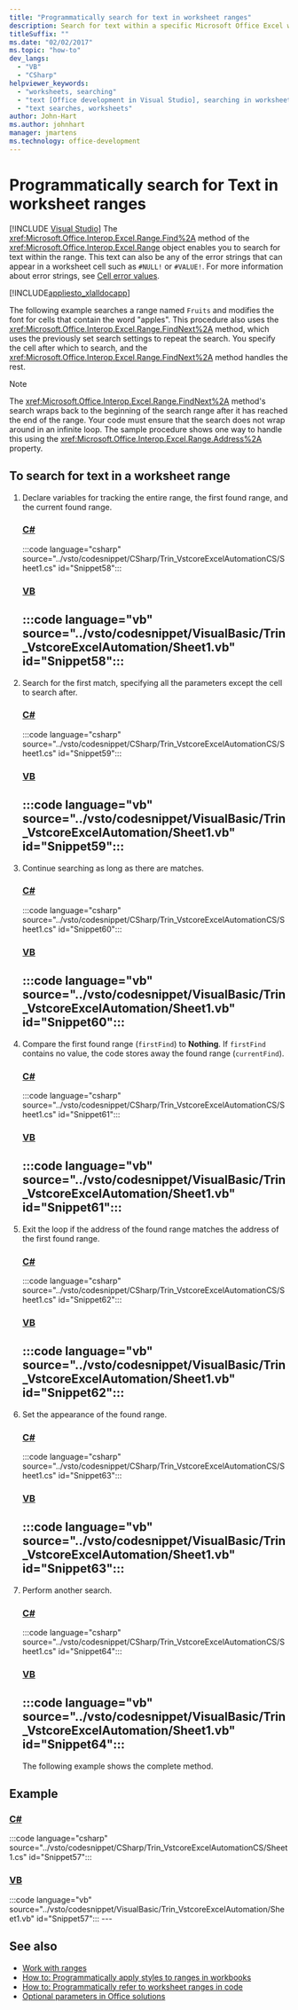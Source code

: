 ```yaml
---
title: "Programmatically search for text in worksheet ranges"
description: Search for text within a specific Microsoft Office Excel worksheet range programmatically from Visual Basic or C# in Visual Studio.
titleSuffix: ""
ms.date: "02/02/2017"
ms.topic: "how-to"
dev_langs:
  - "VB"
  - "CSharp"
helpviewer_keywords:
  - "worksheets, searching"
  - "text [Office development in Visual Studio], searching in worksheets"
  - "text searches, worksheets"
author: John-Hart
ms.author: johnhart
manager: jmartens
ms.technology: office-development
---
```

# Programmatically search for Text in worksheet ranges

 [!INCLUDE [Visual Studio](~/includes/applies-to-version/vs-windows-only.md)]
  The <xref:Microsoft.Office.Interop.Excel.Range.Find%2A> method of the <xref:Microsoft.Office.Interop.Excel.Range> object enables you to search for text within the range. This text can also be any of the error strings that can appear in a worksheet cell such as `#NULL!` or `#VALUE!`. For more information about error strings, see [Cell error values](/office/vba/excel/Concepts/Cells-and-Ranges/cell-error-values).

 [!INCLUDE[appliesto_xlalldocapp](../vsto/includes/appliesto-xlalldocapp-md.md)]

 The following example searches a range named `Fruits` and modifies the font for cells that contain the word "apples". This procedure also uses the <xref:Microsoft.Office.Interop.Excel.Range.FindNext%2A> method, which uses the previously set search settings to repeat the search. You specify the cell after which to search, and the <xref:Microsoft.Office.Interop.Excel.Range.FindNext%2A> method handles the rest.

> [!NOTE]
> The <xref:Microsoft.Office.Interop.Excel.Range.FindNext%2A> method's search wraps back to the beginning of the search range after it has reached the end of the range. Your code must ensure that the search does not wrap around in an infinite loop. The sample procedure shows one way to handle this using the <xref:Microsoft.Office.Interop.Excel.Range.Address%2A> property.

## To search for text in a worksheet range

1. Declare variables for tracking the entire range, the first found range, and the current found range.

    ### [C#](#tab/csharp)
    :::code language="csharp" source="../vsto/codesnippet/CSharp/Trin_VstcoreExcelAutomationCS/Sheet1.cs" id="Snippet58":::

    ### [VB](#tab/vb)
    :::code language="vb" source="../vsto/codesnippet/VisualBasic/Trin_VstcoreExcelAutomation/Sheet1.vb" id="Snippet58":::
    ---

2. Search for the first match, specifying all the parameters except the cell to search after.

    ### [C#](#tab/csharp)
    :::code language="csharp" source="../vsto/codesnippet/CSharp/Trin_VstcoreExcelAutomationCS/Sheet1.cs" id="Snippet59":::

    ### [VB](#tab/vb)
    :::code language="vb" source="../vsto/codesnippet/VisualBasic/Trin_VstcoreExcelAutomation/Sheet1.vb" id="Snippet59":::
    ---

3. Continue searching as long as there are matches.

    ### [C#](#tab/csharp)
    :::code language="csharp" source="../vsto/codesnippet/CSharp/Trin_VstcoreExcelAutomationCS/Sheet1.cs" id="Snippet60":::

    ### [VB](#tab/vb)
    :::code language="vb" source="../vsto/codesnippet/VisualBasic/Trin_VstcoreExcelAutomation/Sheet1.vb" id="Snippet60":::
    ---

4. Compare the first found range (`firstFind`) to **Nothing**. If `firstFind` contains no value, the code stores away the found range (`currentFind`).

    ### [C#](#tab/csharp)
    :::code language="csharp" source="../vsto/codesnippet/CSharp/Trin_VstcoreExcelAutomationCS/Sheet1.cs" id="Snippet61":::

    ### [VB](#tab/vb)
    :::code language="vb" source="../vsto/codesnippet/VisualBasic/Trin_VstcoreExcelAutomation/Sheet1.vb" id="Snippet61":::
    ---

5. Exit the loop if the address of the found range matches the address of the first found range.

    ### [C#](#tab/csharp)
    :::code language="csharp" source="../vsto/codesnippet/CSharp/Trin_VstcoreExcelAutomationCS/Sheet1.cs" id="Snippet62":::

    ### [VB](#tab/vb)
    :::code language="vb" source="../vsto/codesnippet/VisualBasic/Trin_VstcoreExcelAutomation/Sheet1.vb" id="Snippet62":::
    ---

6. Set the appearance of the found range.

    ### [C#](#tab/csharp)
    :::code language="csharp" source="../vsto/codesnippet/CSharp/Trin_VstcoreExcelAutomationCS/Sheet1.cs" id="Snippet63":::

    ### [VB](#tab/vb)
    :::code language="vb" source="../vsto/codesnippet/VisualBasic/Trin_VstcoreExcelAutomation/Sheet1.vb" id="Snippet63":::
    ---

7. Perform another search.

    ### [C#](#tab/csharp)
    :::code language="csharp" source="../vsto/codesnippet/CSharp/Trin_VstcoreExcelAutomationCS/Sheet1.cs" id="Snippet64":::

    ### [VB](#tab/vb)
    :::code language="vb" source="../vsto/codesnippet/VisualBasic/Trin_VstcoreExcelAutomation/Sheet1.vb" id="Snippet64":::
    ---

   The following example shows the complete method.

## Example

 ### [C#](#tab/csharp)
 :::code language="csharp" source="../vsto/codesnippet/CSharp/Trin_VstcoreExcelAutomationCS/Sheet1.cs" id="Snippet57":::

 ### [VB](#tab/vb)
 :::code language="vb" source="../vsto/codesnippet/VisualBasic/Trin_VstcoreExcelAutomation/Sheet1.vb" id="Snippet57"::: ---

## See also
- [Work with ranges](../vsto/working-with-ranges.md)
- [How to: Programmatically apply styles to ranges in workbooks](../vsto/how-to-programmatically-apply-styles-to-ranges-in-workbooks.md)
- [How to: Programmatically refer to worksheet ranges in code](../vsto/how-to-programmatically-refer-to-worksheet-ranges-in-code.md)
- [Optional parameters in Office solutions](../vsto/optional-parameters-in-office-solutions.md)
